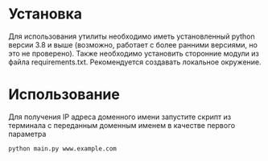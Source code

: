 # Установка

Для использования утилиты необходимо иметь установленный python версии 3.8 и выше (возможно, работает с более ранними версиями, но это не проверено).
Также необходимо установить сторонние модули из файла requirements.txt. Рекомендуется создавать локальное окружение.

# Использование

Для получения IP адреса доменного имени запустите скрипт из терминала с переданным доменным именем в качестве первого параметра

```
python main.py www.example.com
```